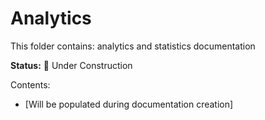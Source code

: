 # Analytics

This folder contains: analytics and statistics documentation

**Status:** 🚧 Under Construction

Contents:
- [Will be populated during documentation creation]
